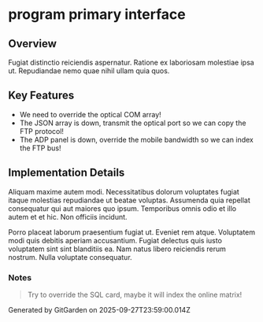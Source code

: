 # program primary interface

## Overview
Fugiat distinctio reiciendis aspernatur. Ratione ex laboriosam molestiae ipsa ut. Repudiandae nemo quae nihil ullam quia quos.

## Key Features
- We need to override the optical COM array!
- The JSON array is down, transmit the optical port so we can copy the FTP protocol!
- The ADP panel is down, override the mobile bandwidth so we can index the FTP bus!

## Implementation Details
Aliquam maxime autem modi. Necessitatibus dolorum voluptates fugiat itaque molestias repudiandae ut beatae voluptas. Assumenda quia repellat consequatur qui aut maiores quo ipsum. Temporibus omnis odio et illo autem et et hic. Non officiis incidunt.
 Porro placeat laborum praesentium fugiat ut. Eveniet rem atque. Voluptatem modi quis debitis aperiam accusantium. Fugiat delectus quis iusto voluptatem sint sint blanditiis ea. Nam natus libero reiciendis rerum nostrum. Nulla voluptate consequatur.

### Notes
> Try to override the SQL card, maybe it will index the online matrix!

Generated by GitGarden on 2025-09-27T23:59:00.014Z